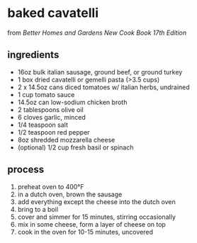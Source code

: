 # baked cavatelli
from *Better Homes and Gardens New Cook Book 17th Edition*

## ingredients
- 16oz bulk italian sausage, ground beef, or ground turkey
- 1 box dried cavatelli or gemelli pasta (>3.5 cups)
- 2 x 14.5oz cans diced tomatoes w/ italian herbs, undrained
- 1 cup tomato sauce
- 14.5oz can low-sodium chicken broth
- 2 tablespoons olive oil
- 6 cloves garlic, minced
- 1/4 teaspoon salt
- 1/2 teaspoon red pepper
- 8oz shredded mozzarella cheese
- (optional) 1/2 cup fresh basil or spinach

## process
1. preheat oven to 400°F
1. in a dutch oven, brown the sausage
1. add everything except the cheese into the dutch oven 
1. bring to a boil
1. cover and simmer for 15 minutes, stirring occasionally
1. mix in some cheese, form a layer of cheese on top
1. cook in the oven for 10-15 minutes, uncovered 

